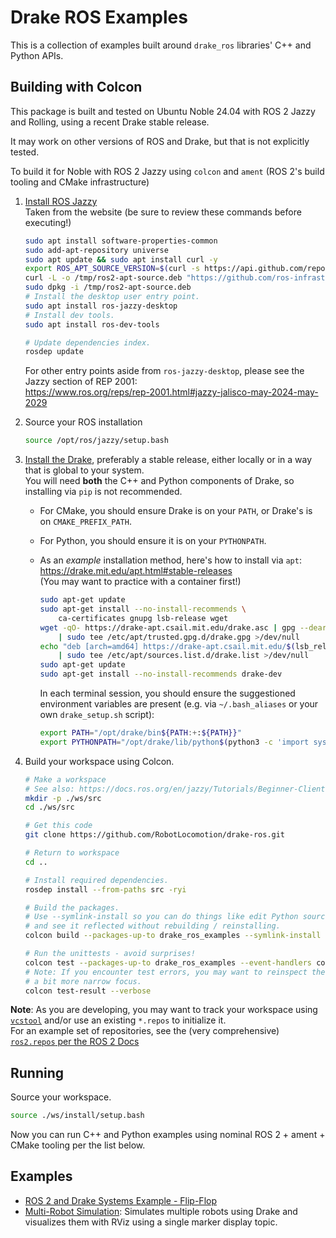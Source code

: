 # Drake ROS Examples

This is a collection of examples built around `drake_ros` libraries' C++ and Python APIs.

## Building with Colcon

This package is built and tested on Ubuntu Noble 24.04 with ROS 2 Jazzy and Rolling,
using a recent Drake stable release.

It may work on other versions of ROS and Drake, but that is not explicitly tested.

To build it for Noble with ROS 2 Jazzy using `colcon` and `ament` (ROS 2's build
tooling and CMake infrastructure)

1. [Install ROS Jazzy](https://docs.ros.org/en/jazzy/Installation.html) \
    Taken from the website (be sure to review these commands before executing!)

    ```sh
    sudo apt install software-properties-common
    sudo add-apt-repository universe
    sudo apt update && sudo apt install curl -y
    export ROS_APT_SOURCE_VERSION=$(curl -s https://api.github.com/repos/ros-infrastructure/ros-apt-source/releases/latest | grep -F "tag_name" | awk -F\" '{print $4}')
    curl -L -o /tmp/ros2-apt-source.deb "https://github.com/ros-infrastructure/ros-apt-source/releases/download/${ROS_APT_SOURCE_VERSION}/ros2-apt-source_${ROS_APT_SOURCE_VERSION}.$(. /etc/os-release && echo $VERSION_CODENAME)_all.deb" # If using Ubuntu derivates use $UBUNTU_CODENAME
    sudo dpkg -i /tmp/ros2-apt-source.deb
    # Install the desktop user entry point.
    sudo apt install ros-jazzy-desktop
    # Install dev tools.
    sudo apt install ros-dev-tools

    # Update dependencies index.
    rosdep update
    ```

    For other entry points aside from `ros-jazzy-desktop`, please see the
    Jazzy section of REP 2001: \
    <https://www.ros.org/reps/rep-2001.html#jazzy-jalisco-may-2024-may-2029>

1. Source your ROS installation

    ```sh
    source /opt/ros/jazzy/setup.bash
    ```

1. [Install the Drake](https://drake.mit.edu/installation.html), preferably a stable release, either locally
   or in a way that is global to your system. \
   You will need **both** the C++ and Python components of Drake, so installing via `pip` is not recommended.

   - For CMake, you should ensure Drake is on your `PATH`, or Drake's is on `CMAKE_PREFIX_PATH`.
   - For Python, you should ensure it is on your `PYTHONPATH`.

   - As an *example* installation method, here's how to install via `apt`: \
     https://drake.mit.edu/apt.html#stable-releases \
     (You may want to practice with a container first!)

      ```sh
      sudo apt-get update
      sudo apt-get install --no-install-recommends \
          ca-certificates gnupg lsb-release wget
      wget -qO- https://drake-apt.csail.mit.edu/drake.asc | gpg --dearmor - \
          | sudo tee /etc/apt/trusted.gpg.d/drake.gpg >/dev/null
      echo "deb [arch=amd64] https://drake-apt.csail.mit.edu/$(lsb_release -cs) $(lsb_release -cs) main" \
          | sudo tee /etc/apt/sources.list.d/drake.list >/dev/null
      sudo apt-get update
      sudo apt-get install --no-install-recommends drake-dev
      ```

      In each terminal session, you should ensure the suggestioned environment variables
      are present (e.g. via `~/.bash_aliases` or your own `drake_setup.sh` script):

      ```sh
      export PATH="/opt/drake/bin${PATH:+:${PATH}}"
      export PYTHONPATH="/opt/drake/lib/python$(python3 -c 'import sys; print("{0}.{1}".format(*sys.version_info))')/site-packages${PYTHONPATH:+:${PYTHONPATH}}"
      ```

1. Build your workspace using Colcon.

    ```sh
    # Make a workspace
    # See also: https://docs.ros.org/en/jazzy/Tutorials/Beginner-Client-Libraries/Creating-A-Workspace/Creating-A-Workspace.html
    mkdir -p ./ws/src
    cd ./ws/src

    # Get this code
    git clone https://github.com/RobotLocomotion/drake-ros.git

    # Return to workspace
    cd ..

    # Install required dependencies.
    rosdep install --from-paths src -ryi

    # Build the packages.
    # Use --symlink-install so you can do things like edit Python source code
    # and see it reflected without rebuilding / reinstalling.
    colcon build --packages-up-to drake_ros_examples --symlink-install

    # Run the unittests - avoid surprises!
    colcon test --packages-up-to drake_ros_examples --event-handlers console_cohesion+
    # Note: If you encounter test errors, you may want to reinspect the results with
    # a bit more narrow focus.
    colcon test-result --verbose
    ```

**Note**: As you are developing, you may want to track your workspace using
[`vcstool`](https://github.com/dirk-thomas/vcstool) and/or use an existing `*.repos`
to initialize it. \
For an example set of repositories, see the (very comprehensive)
[`ros2.repos` per the ROS 2 Docs](https://docs.ros.org/en/jazzy/Installation/Maintaining-a-Source-Checkout.html)

## Running

Source your workspace.

```sh
source ./ws/install/setup.bash
```

Now you can run C++ and Python examples using nominal ROS 2 + ament + CMake
tooling per the list below.

## Examples

- [ROS 2 and Drake Systems Example - Flip-Flop](./examples/rs_flip_flop)
- [Multi-Robot Simulation](./examples/multirobot): Simulates multiple robots
  using Drake and visualizes them with RViz using a single marker display topic.

